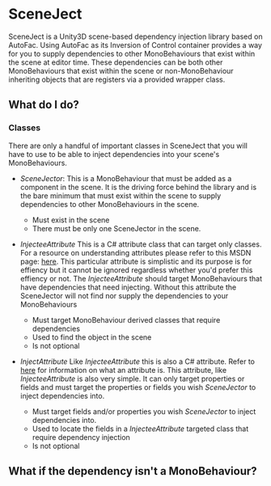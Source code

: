 # SceneJect
SceneJect is a Unity3D scene-based dependency injection library based on AutoFac. Using AutoFac as its Inversion of Control container provides a way for you to supply dependencies to other MonoBehaviours that exist within the scene at editor time. These dependencies can be both other MonoBehaviours that exist within the scene or non-MonoBehaviour inheriting objects that are registers via a provided wrapper class.

## What do I do?

### Classes

There are only a handful of important classes in SceneJect that you will have to use to be able to inject dependencies into your scene's MonoBehaviours.

- *SceneJector*: This is a MonoBehaviour that must be added as a component in the scene. It is the driving force behind the library and is the bare minimum that must exist within the scene to supply dependencies to other MonoBehaviours in the scene.
  - Must exist in the scene
  - There must be only one SceneJector in the scene.
  

- *InjecteeAttribute* This is a C# attribute class that can target only classes. For a resource on understanding attributes please refer to this MSDN page: [here](https://msdn.microsoft.com/en-us/library/z0w1kczw.aspx). This particular attribute is simplistic and its purpose is for effiency but it cannot be ignored regardless whether you'd prefer this effiency or not. The *InjecteeAttribute* should target MonoBehaviours that have dependencies that need injecting. Without this attribute the SceneJector will not find nor supply the dependencies to your MonoBehaviours
  - Must target MonoBehaviour derived classes that require dependencies
  - Used to find the object in the scene
  - Is not optional

- *InjectAttribute* Like *InjecteeAttribute* this is also a C# attribute. Refer to [here](https://msdn.microsoft.com/en-us/library/z0w1kczw.aspx) for information on what an attribute is. This attribute, like *InjecteeAttribute* is also very simple. It can only target properties or fields and must target the properties or fields you wish *SceneJector* to inject dependencies into.
  - Must target fields and/or properties you wish *SceneJector* to inject dependencies into.
  - Used to locate the fields in a *InjecteeAttribute* targeted class that require dependency injection
  - Is not optional

## What if the dependency isn't a MonoBehaviour?
  
